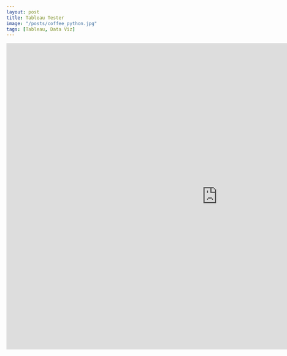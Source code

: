 ```yaml
---
layout: post
title: Tableau Tester
image: "/posts/coffee_python.jpg"
tags: [Tableau, Data Viz]
---
```


<iframe seamless frameborder="0" src="https://public.tableau.com/views/DSIEarthquakeDashboard/DSIEarthquakeTracker?:embed=yes&:display_count=yes&:showVizHome=no" width = '1100' height = '800'></iframe> 

